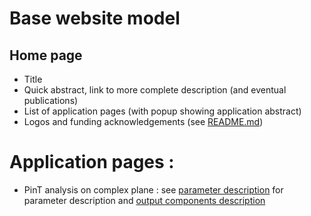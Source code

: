 # Base website model

##  Home page

- Title
- Quick abstract, link to more complete description (and eventual publications)
- List of application pages (with popup showing application abstract)
- Logos and funding acknowledgements (see [README.md](../README.md#acknowledgements))

# Application pages :

- PinT analysis on complex plane : see [parameter description](./web-applications/1_params.md) for parameter description and [output components description](./web-applications/2_outputs.md)